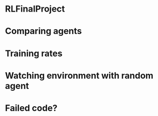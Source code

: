 # RLFinalProject

# Comparing agents

# Training rates

# Watching environment with random agent

# Failed code?
